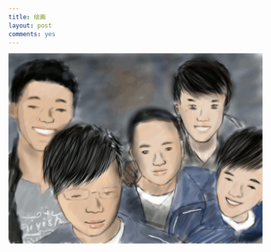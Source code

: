 ```yaml
---
title: 绘画
layout: post
comments: yes
---
```

<div id="draw"><img src="/media/draw/image/2014-02-03-02.gif"></img></div>
